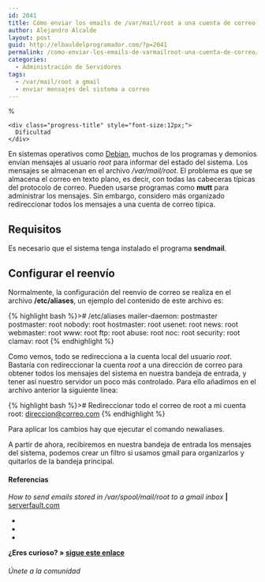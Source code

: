 ```yaml
---
id: 2041
title: Cómo enviar los emails de /var/mail/root a una cuenta de correo
author: Alejandro Alcalde
layout: post
guid: http://elbauldelprogramador.com/?p=2041
permalink: /como-enviar-los-emails-de-varmailroot-una-cuenta-de-correo/
categories:
  - Administración de Servidores
tags:
  - /var/mail/root a gmail
  - enviar mensajes del sistema a correo
---
```

<div class="column column-1-6">
  <div class="wi-progress-container">
    <div class="wi-progress" data-percent="10" data-color="#222" data-thickness="3" data-size="100">
      <span class="number" style="font-size:22.666666666667px;"></span><sup class="percent" style="font-size:13.333333333333px;">%</sup>
    </div>
    
    <div class="progress-title" style="font-size:12px;">
      Dificultad
    </div>
  </div>
</div>

<div class="column column-last column-5-6">
  En sistemas operativos como <a href="http://elbauldelprogramador.com/?s=debian">Debian</a>, muchos de los programas y demonios envían mensajes al usuario <em>root</em> para informar del estado del sistema. Los mensajes se almacenan en el archivo <em>/var/mail/root</em>. El problema es que se almacena el correo en texto plano, es decir, con todas las cabeceras típicas del protocolo de correo. Pueden usarse programas como <strong>mutt</strong> para administrar los mensajes. Sin embargo, considero más organizado redireccionar todos los mensajes a una cuenta de correo típica.
</div>

<div class="clearfix">
</div>

<!--more-->

## Requisitos

Es necesario que el sistema tenga instalado el programa **sendmail**.

## Configurar el reenvío

Normalmente, la configuración del reenvío de correo se realiza en el archivo **/etc/aliases**, un ejemplo del contenido de este archivo es:

{% highlight bash %}># /etc/aliases
mailer-daemon: postmaster
postmaster: root
nobody: root
hostmaster: root
usenet: root
news: root
webmaster: root
www: root
ftp: root
abuse: root
noc: root
security: root
clamav: root
{% endhighlight %}

Como vemos, todo se redirecciona a la cuenta local del usuario *root*. Bastaría con redireccionar la cuenta *root* a una dirección de correo para obtener todos los mensajes del sistema en nuestra bandeja de entrada, y tener así nuestro servidor un poco más controlado. Para ello añadimos en el archivo anterior la siguiente línea:

{% highlight bash %}># Redireccionar todo el correo de root a mi cuenta
root: direccion@correo.com
{% endhighlight %}

Para aplicar los cambios hay que ejecutar el comando <span class="highlight style-2">newaliases</span>.

A partir de ahora, recibiremos en nuestra bandeja de entrada los mensajes del sistema, podemos crear un filtro si usamos gmail para organizarlos y quitarlos de la bandeja principal.

#### Referencias

*How to send emails stored in /var/spool/mail/root to a gmail inbox* **|** <a href="http://serverfault.com/questions/554922/how-to-send-emails-stored-in-var-spool-mail-root-to-a-gmail-inboxbr/" target="_blank">serverfault.com</a> 

<div class="sharedaddy">
  <div class="sd-content">
    <ul>
      <li>
        <a class="hastip" rel="nofollow" href="http://twitter.com/home?status=Cómo enviar los emails de /var/mail/root a una cuenta de correo+http://elbauldelprogramador.com/como-enviar-los-emails-de-varmailroot-una-cuenta-de-correo/+V%C3%ADa+%40elbaulp" onclick="javascript:window.open(this.href, '', 'menubar=no,toolbar=no,resizable=yes,scrollbars=yes,height=600,width=600');return false;" title="Compartir en Twitter" target="_blank"><span class="iconbox-title"><i class="icon-twitter icon-2x"></i></span></a>
      </li>
      <li>
        <a class="hastip" rel="nofollow" href="http://www.facebook.com/sharer.php?u=http://elbauldelprogramador.com/como-enviar-los-emails-de-varmailroot-una-cuenta-de-correo/&t=Cómo enviar los emails de /var/mail/root a una cuenta de correo+http://elbauldelprogramador.com/como-enviar-los-emails-de-varmailroot-una-cuenta-de-correo/+V%C3%ADa+%40elbaulp" onclick="javascript:window.open(this.href, '', 'menubar=no,toolbar=no,resizable=yes,scrollbars=yes,height=600,width=600');return false;" title="Compartir en Facebook" target="_blank"><span class="iconbox-title"><i class="icon-facebook icon-2x"></i></span></a>
      </li>
      <li>
        <a class="hastip" rel="nofollow" href="https://plus.google.com/share?url=Cómo enviar los emails de /var/mail/root a una cuenta de correo+http://elbauldelprogramador.com/como-enviar-los-emails-de-varmailroot-una-cuenta-de-correo/+V%C3%ADa+%40elbaulp" onclick="javascript:window.open(this.href, '', 'menubar=no,toolbar=no,resizable=yes,scrollbars=yes,height=600,width=600');return false;" title="Compartir en G+" target="_blank"><span class="iconbox-title"><i class="icon-google-plus icon-2x"></i></span></a>
      </li>
    </ul>
  </div>
</div>

<span id="socialbottom" class="highlight style-2">

<p>
  <strong>¿Eres curioso? » <a onclick="javascript:_gaq.push(['_trackEvent','random','click-random']);" href="/index.php?random=1">sigue este enlace</a></strong>
</p>

<h6>
  Únete a la comunidad
</h6>

<div class="iconsc hastip" title="2240 seguidores">
  <a href="http://twitter.com/elbaulp" target="_blank"><i class="icon-twitter"></i></a>
</div>

<div class="iconsc hastip" title="2452 fans">
  <a href="http://facebook.com/elbauldelprogramador" target="_blank"><i class="icon-facebook"></i></a>
</div>

<div class="iconsc hastip" title="0 +1s">
  <a href="http://plus.google.com/+Elbauldelprogramador" target="_blank"><i class="icon-google-plus"></i></a>
</div>

<div class="iconsc hastip" title="Repositorios">
  <a href="http://github.com/algui91" target="_blank"><i class="icon-github"></i></a>
</div>

<div class="iconsc hastip" title="Feed RSS">
  <a href="http://elbauldelprogramador.com/feed" target="_blank"><i class="icon-rss"></i></a>
</div></span>